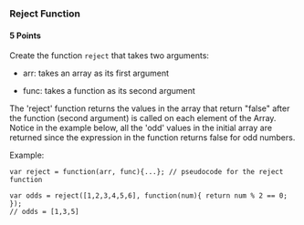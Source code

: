 ### Reject Function

#### 5 Points

Create the function `reject` that takes two arguments:

- arr: takes an array as its first argument

- func: takes a function as its second argument

The 'reject' function returns the values in the array that return "false" after the function (second argument) is called on each element of the Array.  Notice in the example below, all the 'odd' values in the initial array are returned since the expression in the function returns false for odd numbers.

Example:

```
var reject = function(arr, func){...}; // pseudocode for the reject function

var odds = reject([1,2,3,4,5,6], function(num){ return num % 2 == 0; });
// odds = [1,3,5]
```
